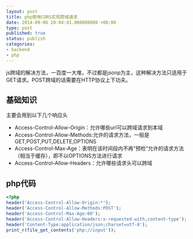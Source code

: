 ```yaml
---
layout: post
title: php使用CORS实现跨域请求
date: 2014-09-06 20:04:41.000000000 +08:00
type: post
published: true
status: publish
categories:
- backend
- php
---
```

js跨域的解决方法，一百度一大堆，不过都是jsonp为主，这种解决方法只适用于GET请求。POST跨域的话需要在HTTP协议上下功夫。
## 基础知识
主要会用到以下几个响应头
+ Access-Control-Allow-Origin：允许哪些url可以跨域请求到本域
+ Access-Control-Allow-Methods:允许的请求方法，一般是GET,POST,PUT,DELETE,OPTIONS
+ Access-Control-Max-Age：表明在该时间段内不再“预检”允许的请求方法（相当于缓存），即不以OPTIONS方法进行请求
+ Access-Control-Allow-Headers：允许哪些请求头可以跨域

## php代码

```php
<?php
header('Access-Control-Allow-Origin:*');
header('Access-Control-Allow-Methods:POST');
header('Access-Control-Max-Age:60');
header('Access-Control-Allow-Headers:x-requested-with,content-type');
header('Content-Type:application/json;charset=utf-8');
print_r(file_get_contents('php://input'));
```